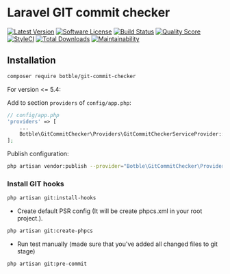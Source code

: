 # Laravel GIT commit checker

[![Latest Version](https://img.shields.io/github/release/botble/git-commit-checker.svg?style=flat-square)](https://github.com/botble/git-commit-checker/releases)
[![Software License](https://img.shields.io/badge/license-MIT-brightgreen.svg?style=flat-square)](LICENSE.md)
[![Build Status](https://img.shields.io/travis/botble/git-commit-checker/master.svg?style=flat-square)](https://travis-ci.org/botble/git-commit-checker)
[![Quality Score](https://img.shields.io/scrutinizer/g/botble/git-commit-checker.svg?style=flat-square)](https://scrutinizer-ci.com/g/botble/git-commit-checker)
[![StyleCI](https://github.styleci.io/repos/203273905/shield)](https://github.styleci.io/repos/203273905)
[![Total Downloads](https://img.shields.io/packagist/dt/botble/git-commit-checker.svg?style=flat-square)](https://packagist.org/packages/botble/git-commit-checker)
[![Maintainability](https://api.codeclimate.com/v1/badges/a6e4612307e3b3bf8252/maintainability)](https://codeclimate.com/github/botble/git-commit-checker/maintainability)

## Installation

```bash
composer require botble/git-commit-checker
```

For version <= 5.4:

Add to section `providers` of `config/app.php`:

```php
// config/app.php
'providers' => [
    ...
    Botble\GitCommitChecker\Providers\GitCommitCheckerServiceProvider::class,
];
```

Publish configuration:

```bash
php artisan vendor:publish --provider="Botble\GitCommitChecker\Providers\GitCommitCheckerServiceProvider" --tag=config
```

### Install GIT hooks
```bash
php artisan git:install-hooks
```

- Create default PSR config (It will be create phpcs.xml in your root project.).

```bash
php artisan git:create-phpcs
```

- Run test manually (made sure that you've added all changed files to git stage)

```bash
php artisan git:pre-commit
```
